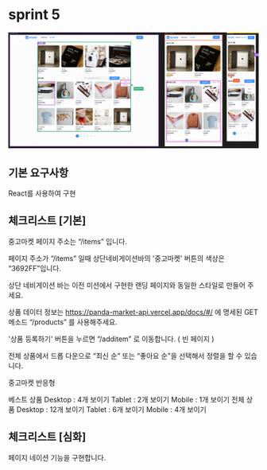 # sprint 5

![alt text](exampleImage/image.png)

## 기본 요구사항

React를 사용하여 구현

## 체크리스트 [기본]

중고마켓 페이지 주소는 “/items” 입니다.

페이지 주소가 “/items” 일때 상단네비게이션바의 '중고마켓' 버튼의 색상은 “3692FF”입니다.

상단 네비게이션 바는 이전 미션에서 구현한 랜딩 페이지와 동일한 스타일로 만들어 주세요.

상품 데이터 정보는 https://panda-market-api.vercel.app/docs/#/ 에 명세된 GET 메소드 “/products” 를 사용해주세요.

'상품 등록하기' 버튼을 누르면 “/additem” 로 이동합니다. ( 빈 페이지 )

전체 상품에서 드롭 다운으로 “최신 순” 또는 “좋아요 순”을 선택해서 정렬을 할 수 있습니다.

중고마켓 반응형

베스트 상품
Desktop : 4개 보이기
Tablet : 2개 보이기
Mobile : 1개 보이기
전체 상품
Desktop : 12개 보이기
Tablet : 6개 보이기
Mobile : 4개 보이기

## 체크리스트 [심화]

페이지 네이션 기능을 구현합니다.